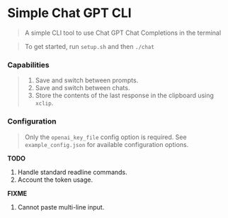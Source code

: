 # Simple Chat GPT CLI

> A simple CLI tool to use Chat GPT Chat Completions in the terminal

> To get started, run `setup.sh` and then `./chat`

### Capabilities
> 1. Save and switch between prompts.
> 2. Save and switch between chats.
> 3. Store the contents of the last response in the clipboard using `xclip`.

### Configuration
> Only the `openai_key_file` config option is required.
> See `example_config.json` for available configuration options.

**TODO**
1. Handle standard readline commands.
2. Account the token usage.

**FIXME**
1. Cannot paste multi-line input.
